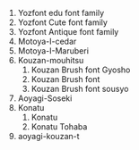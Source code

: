 
1. Yozfont edu font family
2. Yozfont Cute font family
3. Yozfont Antique font family
4. Motoya-I-cedar
5. Motoya-I-Maruberi
6. Kouzan-mouhitsu
    1. Kouzan Brush font Gyosho
    2. Kouzan Brush font
    3. Kouzan Brush font sousyo
7. Aoyagi-Soseki
8. Konatu
    1. Konatu
    2. Konatu Tohaba
9. aoyagi-kouzan-t
